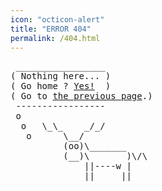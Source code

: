 ```yaml
---
icon: "octicon-alert"
title: "ERROR 404"
permalink: /404.html
---
```


<pre>
 _________________
( Nothing here... )
( Go home ? <a href="http://blasterbug.github.io/">Yes!</a>  )
( Go to <a href="#" onclick="window.history.back()" >the previous page</span></a>.)
 -----------------
 o
  o   \_\_    _/_/
   o      \__/
          (oo)\_______
          (__)\       )\/\
              ||----w |
              ||     ||
</pre>
